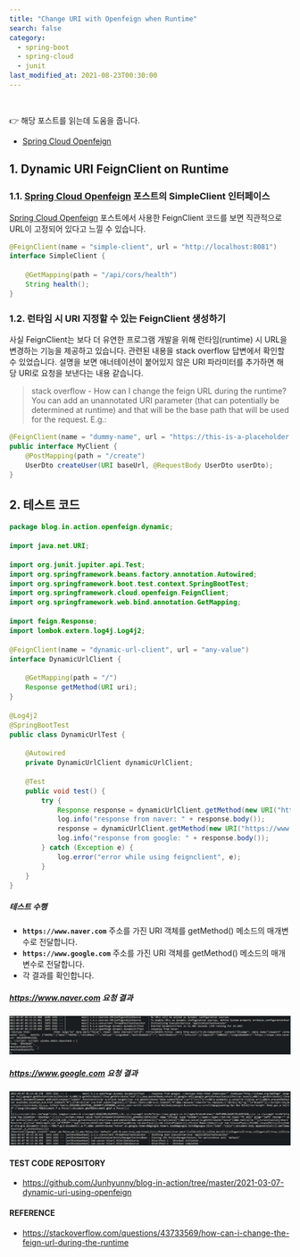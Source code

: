 ```yaml
---
title: "Change URI with Openfeign when Runtime"
search: false
category:
  - spring-boot
  - spring-cloud
  - junit
last_modified_at: 2021-08-23T00:30:00
---
```


<br/>

👉 해당 포스트를 읽는데 도움을 줍니다.
- [Spring Cloud Openfeign][openfeign-link]

## 1. Dynamic URI FeignClient on Runtime

### 1.1. [Spring Cloud Openfeign][openfeign-link] 포스트의 SimpleClient 인터페이스

[Spring Cloud Openfeign][openfeign-link] 포스트에서 사용한 FeignClient 코드를 보면 직관적으로 URL이 고정되어 있다고 느낄 수 있습니다. 

```java
@FeignClient(name = "simple-client", url = "http://localhost:8081")
interface SimpleClient {

    @GetMapping(path = "/api/cors/health")
    String health();
}
```

### 1.2. 런타임 시 URI 지정할 수 있는 FeignClient 생성하기

사실 FeignClient는 보다 더 유연한 프로그램 개발을 위해 런타임(runtime) 시 URL을 변경하는 기능을 제공하고 있습니다. 
관련된 내용을 stack overflow 답변에서 확인할 수 있었습니다. 
설명을 보면 애너테이션이 붙어있지 않은 URI 파라미터를 추가하면 해당 URI로 요청을 보낸다는 내용 같습니다. 

> stack overflow - How can I change the feign URL during the runtime?<br/>
> You can add an unannotated URI parameter (that can potentially be determined at runtime) and that will be the base path that will be used for the request. E.g.:

```java
@FeignClient(name = "dummy-name", url = "https://this-is-a-placeholder.com")
public interface MyClient {
    @PostMapping(path = "/create")
    UserDto createUser(URI baseUrl, @RequestBody UserDto userDto);
}
```

## 2. 테스트 코드

```java
package blog.in.action.openfeign.dynamic;

import java.net.URI;

import org.junit.jupiter.api.Test;
import org.springframework.beans.factory.annotation.Autowired;
import org.springframework.boot.test.context.SpringBootTest;
import org.springframework.cloud.openfeign.FeignClient;
import org.springframework.web.bind.annotation.GetMapping;

import feign.Response;
import lombok.extern.log4j.Log4j2;

@FeignClient(name = "dynamic-url-client", url = "any-value")
interface DynamicUrlClient {

    @GetMapping(path = "/")
    Response getMethod(URI uri);
}

@Log4j2
@SpringBootTest
public class DynamicUrlTest {

    @Autowired
    private DynamicUrlClient dynamicUrlClient;

    @Test
    public void test() {
        try {
            Response response = dynamicUrlClient.getMethod(new URI("https://www.naver.com"));
            log.info("response from naver: " + response.body());
            response = dynamicUrlClient.getMethod(new URI("https://www.google.com"));
            log.info("response from google: " + response.body());
        } catch (Exception e) {
            log.error("error while using feignclient", e);
        }
    }
}
```

##### 테스트 수행
- **`https://www.naver.com`** 주소를 가진 URI 객체를 getMethod() 메소드의 매개변수로 전달합니다.
- **`https://www.google.com`** 주소를 가진 URI 객체를 getMethod() 메소드의 매개변수로 전달합니다.
- 각 결과를 확인합니다.

##### https://www.naver.com 요청 결과
<p align="center"><img src="/images/dynamic-uri-using-openfeign-1.JPG"></p>

##### https://www.google.com 요청 결과
<p align="center"><img src="/images/dynamic-uri-using-openfeign-2.JPG"></p>

#### TEST CODE REPOSITORY
- <https://github.com/Junhyunny/blog-in-action/tree/master/2021-03-07-dynamic-uri-using-openfeign>

#### REFERENCE
- <https://stackoverflow.com/questions/43733569/how-can-i-change-the-feign-url-during-the-runtime>

[openfeign-link]: https://junhyunny.github.io/spring-boot/spring-cloud/spring-cloud-openfeign/
